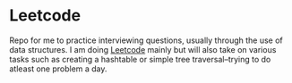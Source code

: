 # Leetcode
Repo for me to practice interviewing questions, usually through the use of data structures. I am doing [Leetcode](https://leetcode.com/problemset/all/) mainly but will 
also take on various tasks such as creating a hashtable or simple tree traversal–trying to do atleast one problem a day.
